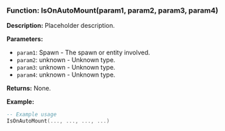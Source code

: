 ### Function: IsOnAutoMount(param1, param2, param3, param4)

**Description:**
Placeholder description.

**Parameters:**
- `param1`: Spawn - The spawn or entity involved.
- `param2`: unknown - Unknown type.
- `param3`: unknown - Unknown type.
- `param4`: unknown - Unknown type.

**Returns:** None.

**Example:**

```lua
-- Example usage
IsOnAutoMount(..., ..., ..., ...)
```
